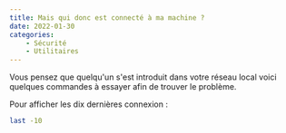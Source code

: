 ```yaml
---
title: Mais qui donc est connecté à ma machine ?
date: 2022-01-30
categories:
    - Sécurité
    - Utilitaires
---
```

Vous pensez que quelqu'un s'est introduit dans votre réseau local voici quelques commandes à essayer afin de trouver le problème.

Pour afficher les dix dernières connexion :

```bash
last -10
```

